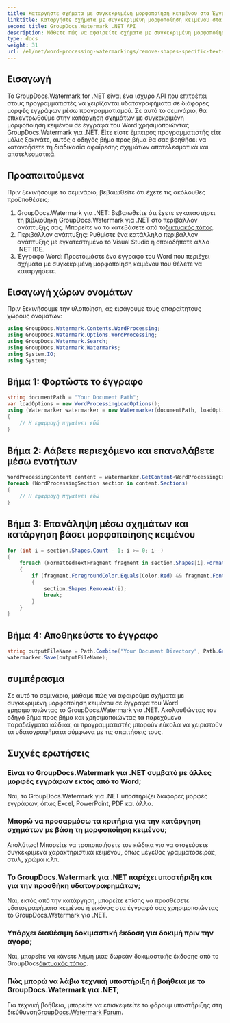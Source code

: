 ```yaml
---
title: Καταργήστε σχήματα με συγκεκριμένη μορφοποίηση κειμένου στα Έγγραφα του Word
linktitle: Καταργήστε σχήματα με συγκεκριμένη μορφοποίηση κειμένου στα Έγγραφα του Word
second_title: GroupDocs.Watermark .NET API
description: Μάθετε πώς να αφαιρείτε σχήματα με συγκεκριμένη μορφοποίηση κειμένου σε έγγραφα του Word χρησιμοποιώντας το GroupDocs.Watermark για .NET. Ακολουθήστε τον οδηγό μας για αποτελεσματικό χειρισμό των υδατογραφημάτων.
type: docs
weight: 31
url: /el/net/word-processing-watermarkings/remove-shapes-specific-text-formatting-word-docs/
---
```

## Εισαγωγή
Το GroupDocs.Watermark for .NET είναι ένα ισχυρό API που επιτρέπει στους προγραμματιστές να χειρίζονται υδατογραφήματα σε διάφορες μορφές εγγράφων μέσω προγραμματισμού. Σε αυτό το σεμινάριο, θα επικεντρωθούμε στην κατάργηση σχημάτων με συγκεκριμένη μορφοποίηση κειμένου σε έγγραφα του Word χρησιμοποιώντας GroupDocs.Watermark για .NET. Είτε είστε έμπειρος προγραμματιστής είτε μόλις ξεκινάτε, αυτός ο οδηγός βήμα προς βήμα θα σας βοηθήσει να κατανοήσετε τη διαδικασία αφαίρεσης σχημάτων αποτελεσματικά και αποτελεσματικά.
## Προαπαιτούμενα
Πριν ξεκινήσουμε το σεμινάριο, βεβαιωθείτε ότι έχετε τις ακόλουθες προϋποθέσεις:
1.  GroupDocs.Watermark για .NET: Βεβαιωθείτε ότι έχετε εγκαταστήσει τη βιβλιοθήκη GroupDocs.Watermark για .NET στο περιβάλλον ανάπτυξης σας. Μπορείτε να το κατεβάσετε από το[δικτυακός τόπος](https://releases.groupdocs.com/Watermark/net/).
2. Περιβάλλον ανάπτυξης: Ρυθμίστε ένα κατάλληλο περιβάλλον ανάπτυξης με εγκατεστημένο το Visual Studio ή οποιοδήποτε άλλο .NET IDE.
3. Έγγραφο Word: Προετοιμάστε ένα έγγραφο του Word που περιέχει σχήματα με συγκεκριμένη μορφοποίηση κειμένου που θέλετε να καταργήσετε.

## Εισαγωγή χώρων ονομάτων
Πριν ξεκινήσουμε την υλοποίηση, ας εισάγουμε τους απαραίτητους χώρους ονομάτων:
```csharp
using GroupDocs.Watermark.Contents.WordProcessing;
using GroupDocs.Watermark.Options.WordProcessing;
using GroupDocs.Watermark.Search;
using GroupDocs.Watermark.Watermarks;
using System.IO;
using System;
```
## Βήμα 1: Φορτώστε το έγγραφο
```csharp
string documentPath = "Your Document Path";
var loadOptions = new WordProcessingLoadOptions();
using (Watermarker watermarker = new Watermarker(documentPath, loadOptions))
{
    // Η εφαρμογή πηγαίνει εδώ
}
```
## Βήμα 2: Λάβετε περιεχόμενο και επαναλάβετε μέσω ενοτήτων
```csharp
WordProcessingContent content = watermarker.GetContent<WordProcessingContent>();
foreach (WordProcessingSection section in content.Sections)
{
    // Η εφαρμογή πηγαίνει εδώ
}
```
## Βήμα 3: Επανάληψη μέσω σχημάτων και κατάργηση βάσει μορφοποίησης κειμένου
```csharp
for (int i = section.Shapes.Count - 1; i >= 0; i--)
{
    foreach (FormattedTextFragment fragment in section.Shapes[i].FormattedTextFragments)
    {
        if (fragment.ForegroundColor.Equals(Color.Red) && fragment.Font.FamilyName == "Arial")
        {
            section.Shapes.RemoveAt(i);
            break;
        }
    }
}
```
## Βήμα 4: Αποθηκεύστε το έγγραφο
```csharp
string outputFileName = Path.Combine("Your Document Directory", Path.GetFileName(documentPath));
watermarker.Save(outputFileName);
```

## συμπέρασμα
Σε αυτό το σεμινάριο, μάθαμε πώς να αφαιρούμε σχήματα με συγκεκριμένη μορφοποίηση κειμένου σε έγγραφα του Word χρησιμοποιώντας το GroupDocs.Watermark για .NET. Ακολουθώντας τον οδηγό βήμα προς βήμα και χρησιμοποιώντας τα παρεχόμενα παραδείγματα κώδικα, οι προγραμματιστές μπορούν εύκολα να χειριστούν τα υδατογραφήματα σύμφωνα με τις απαιτήσεις τους.
## Συχνές ερωτήσεις
### Είναι το GroupDocs.Watermark για .NET συμβατό με άλλες μορφές εγγράφων εκτός από το Word;
Ναι, το GroupDocs.Watermark για .NET υποστηρίζει διάφορες μορφές εγγράφων, όπως Excel, PowerPoint, PDF και άλλα.
### Μπορώ να προσαρμόσω τα κριτήρια για την κατάργηση σχημάτων με βάση τη μορφοποίηση κειμένου;
Απολύτως! Μπορείτε να τροποποιήσετε τον κώδικα για να στοχεύσετε συγκεκριμένα χαρακτηριστικά κειμένου, όπως μέγεθος γραμματοσειράς, στυλ, χρώμα κ.λπ.
### Το GroupDocs.Watermark για .NET παρέχει υποστήριξη και για την προσθήκη υδατογραφημάτων;
Ναι, εκτός από την κατάργηση, μπορείτε επίσης να προσθέσετε υδατογραφήματα κειμένου ή εικόνας στα έγγραφά σας χρησιμοποιώντας το GroupDocs.Watermark για .NET.
### Υπάρχει διαθέσιμη δοκιμαστική έκδοση για δοκιμή πριν την αγορά;
 Ναι, μπορείτε να κάνετε λήψη μιας δωρεάν δοκιμαστικής έκδοσης από το GroupDocs[δικτυακός τόπος](https://releases.groupdocs.com/).
### Πώς μπορώ να λάβω τεχνική υποστήριξη ή βοήθεια με το GroupDocs.Watermark για .NET;
 Για τεχνική βοήθεια, μπορείτε να επισκεφτείτε το φόρουμ υποστήριξης στη διεύθυνση[GroupDocs.Watermark Forum](https://forum.groupdocs.com/c/watermark/19).
